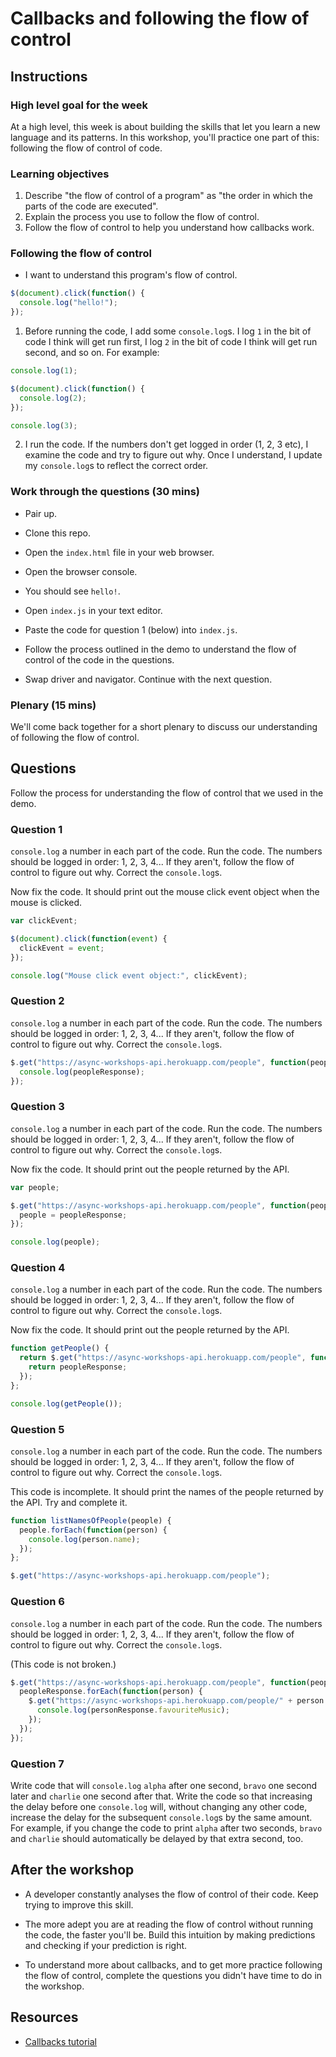 # Callbacks and following the flow of control

## Instructions

### High level goal for the week

At a high level, this week is about building the skills that let you learn a new language and its patterns.  In this workshop, you'll practice one part of this: following the flow of control of code.

### Learning objectives

1. Describe "the flow of control of a program" as "the order in which the parts of the code are executed".
2. Explain the process you use to follow the flow of control.
3. Follow the flow of control to help you understand how callbacks work.

### Following the flow of control

* I want to understand this program's flow of control.

```js
$(document).click(function() {
  console.log("hello!");
});
```

1. Before running the code, I add some `console.log`s.  I log `1` in the bit of code I think will get run first, I log `2` in the bit of code I think will get run second, and so on. For example:

```js
console.log(1);

$(document).click(function() {
  console.log(2);
});

console.log(3);
```

2. I run the code.  If the numbers don't get logged in order (1, 2, 3 etc), I examine the code and try to figure out why.  Once I understand, I update my `console.log`s to reflect the correct order.

### Work through the questions (30 mins)

* Pair up.

* Clone this repo.

* Open the `index.html` file in your web browser.

* Open the browser console.

* You should see `hello!`.

* Open `index.js` in your text editor.

* Paste the code for question 1 (below) into `index.js`.

* Follow the process outlined in the demo to understand the flow of control of the code in the questions.

* Swap driver and navigator.  Continue with the next question.

### Plenary (15 mins)

We'll come back together for a short plenary to discuss our understanding of following the flow of control.

## Questions

Follow the process for understanding the flow of control that we used in the demo.

### Question 1

`console.log` a number in each part of the code.  Run the code.  The numbers should be logged in order: 1, 2, 3, 4... If they aren't, follow the flow of control to figure out why.  Correct the `console.log`s.

Now fix the code.  It should print out the mouse click event object when the mouse is clicked.

```js
var clickEvent;

$(document).click(function(event) {
  clickEvent = event;
});

console.log("Mouse click event object:", clickEvent);
```

### Question 2

`console.log` a number in each part of the code.  Run the code.  The numbers should be logged in order: 1, 2, 3, 4... If they aren't, follow the flow of control to figure out why.  Correct the `console.log`s.

```js
$.get("https://async-workshops-api.herokuapp.com/people", function(peopleResponse) {
  console.log(peopleResponse);
});
```

### Question 3

`console.log` a number in each part of the code.  Run the code.  The numbers should be logged in order: 1, 2, 3, 4... If they aren't, follow the flow of control to figure out why.  Correct the `console.log`s.

Now fix the code.  It should print out the people returned by the API.

```js
var people;

$.get("https://async-workshops-api.herokuapp.com/people", function(peopleResponse) {
  people = peopleResponse;
});

console.log(people);
```

### Question 4

`console.log` a number in each part of the code.  Run the code.  The numbers should be logged in order: 1, 2, 3, 4... If they aren't, follow the flow of control to figure out why.  Correct the `console.log`s.

Now fix the code.  It should print out the people returned by the API.

```js
function getPeople() {
  return $.get("https://async-workshops-api.herokuapp.com/people", function(peopleResponse) {
    return peopleResponse;
  });
};

console.log(getPeople());
```

### Question 5

`console.log` a number in each part of the code.  Run the code.  The numbers should be logged in order: 1, 2, 3, 4... If they aren't, follow the flow of control to figure out why.  Correct the `console.log`s.

This code is incomplete.  It should print the names of the people returned by the API.  Try and complete it.

```js
function listNamesOfPeople(people) {
  people.forEach(function(person) {
    console.log(person.name);
  });
};

$.get("https://async-workshops-api.herokuapp.com/people");
```

### Question 6

`console.log` a number in each part of the code.  Run the code.  The numbers should be logged in order: 1, 2, 3, 4... If they aren't, follow the flow of control to figure out why.  Correct the `console.log`s.

(This code is not broken.)

```js
$.get("https://async-workshops-api.herokuapp.com/people", function(peopleResponse) {
  peopleResponse.forEach(function(person) {
    $.get("https://async-workshops-api.herokuapp.com/people/" + person.id, function(personResponse) {
      console.log(personResponse.favouriteMusic);
    });
  });
});
```

### Question 7

Write code that will `console.log` `alpha` after one second, `bravo` one second later and `charlie` one second after that.  Write the code so that increasing the delay before one `console.log` will, without changing any other code, increase the delay for the subsequent `console.log`s by the same amount. For example, if you change the code to print `alpha` after two seconds, `bravo` and `charlie` should automatically be delayed by that extra second, too.

## After the workshop

* A developer constantly analyses the flow of control of their code.  Keep trying to improve this skill.

* The more adept you are at reading the flow of control without running the code, the faster you'll be.  Build this intuition by making predictions and checking if your prediction is right.

* To understand more about callbacks, and to get more practice following the flow of control, complete the questions you didn't have time to do in the workshop.

## Resources

* [Callbacks tutorial](http://javascriptissexy.com/understand-javascript-callback-functions-and-use-them/)
